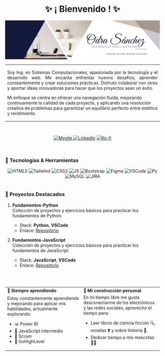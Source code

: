 <h1 align="center">✨ ¡ Bienvenido ! ✨</h1>

<img src="./resources/OdraSanchez_DevWeb.png" alt="Odra Sanchez - Dev web and software" />

<table>
  <tr>
    <td>
      <p style="text-align: justify;">
        Soy Ing. en Sistemas Computacionales, apasionada por la tecnología y el desarrollo web. Me encanta enfrentar nuevos desafíos, aprender constantemente y crear soluciones prácticas. Disfruto colaborar con otros y aportar ideas innovadoras para hacer que los proyectos sean un éxito.

Mi enfoque se centra en ofrecer una navegación fluida, mejorando continuamente la calidad de cada proyecto, y aplicando una resolución creativa de problemas para garantizar un equilibrio perfecto entre estética y rendimiento.
      </p>
    </td>
  </tr>
</table>

<br>

<div align="center" style="display: inline_block;">
   
 <a href="https://odrasanchezdev.super.site/"> ![Mysite](https://img.shields.io/badge/website-141a3c?style=for-the-badge) </a>
 <a href="https://www.linkedin.com/in/odrasanchez/"> ![LinkedIn](https://img.shields.io/badge/-LinkedIn-0077B5?style=for-the-badge)</a>
 <a href="https://ko-fi.com/odrasanchez"> ![Ko-fi](https://img.shields.io/badge/-Ko--fi-F16061?style=for-the-badge)</a>

</div>

<br>

### 🚀 Tecnologías & Herramientas

<div align="center" style="display: inline_block">
<img alt ="HTML5" aling=center width=60 height=60 src="https://cdn.jsdelivr.net/gh/devicons/devicon/icons/html5/html5-plain-wordmark.svg" />
<img  alt ="Tailwind" aling=center width=60 height=60 src="https://cdn.jsdelivr.net/gh/devicons/devicon@latest/icons/tailwindcss/tailwindcss-original.svg" />
<img alt ="CSS3" aling=center width=60 height=60 src="https://cdn.jsdelivr.net/gh/devicons/devicon/icons/css3/css3-plain-wordmark.svg" />  
<img  alt ="JS" aling=center width=60 height=60 src="https://cdn.jsdelivr.net/gh/devicons/devicon@latest/icons/javascript/javascript-original.svg" />
<img alt ="Bootstrap" aling=center width=60 height=60 src="https://cdn.jsdelivr.net/gh/devicons/devicon@latest/icons/bootstrap/bootstrap-original-wordmark.svg" />  
<img alt ="Figma" aling=center width=60 height=60 src="https://cdn.jsdelivr.net/gh/devicons/devicon@latest/icons/figma/figma-original.svg" />
<img  alt ="VSCode" aling=center width=60 height=60 src="https://cdn.jsdelivr.net/gh/devicons/devicon@latest/icons/vscode/vscode-original.svg" />
<img alt ="Py" aling=center width=60 height=60 src="https://cdn.jsdelivr.net/gh/devicons/devicon/icons/python/python-original-wordmark.svg" />   
<img alt ="MySQL" aling=center width=60 height=60 src="https://cdn.jsdelivr.net/gh/devicons/devicon/icons/mysql/mysql-plain-wordmark.svg" />
<img alt ="JIRA" aling=center width=60 height=60 src="https://cdn.jsdelivr.net/gh/devicons/devicon@latest/icons/jira/jira-original.svg" />
</div>

<br>

### 🎯 Proyectos Destacados
1. **Fundamentos-Python**  
   Colección de proyectos y ejercicios básicos para practicar los fundamentos de Python.
   - Stack: **Python**, **VSCode**
   - Enlace: [Repositorio](https://github.com/odrasanchez/Fundamentos-Python)

2. **Fundamentos-JavaScript**  
   Colección de proyectos y ejercicios básicos para practicar los fundamentos de JavaScript.
   - Stack: **JavaScript**, **VSCode**
   - Enlace: [Repositorio](https://github.com/odrasanchez/Fundamentos-JavaScript)

<br>
<br>

<table>
  <tr>
  <td><strong>🌱 Siempre aprendiendo</strong></td>
  <td><strong>🧩 Mi construcción personal</strong></td>
  </tr>
  <tr>
  <td> Estoy constantemente aprendiendo y mejorando para aplicar mis habilidades, actualmente explorando:
      <ul>
        <li>📊 Power BI</li>
        <li>📌 JavaScript intermedio</li>
        <li>🔄 Scrum</li>
        <li>👥 GoHighLevel</li>
      </ul>
    </td>
    <td>
      En mi tiempo libre me gusta desconectarme de los electrónicos y las redes sociales, aprovecho el tiempo para:
      <ul>
        <li>Leer libros de ciencia ficción 🔍, novelas ❣️ y sobre historia 🦕.</li>
        <li>Dedicar tiempo a mis mascotas 🐶🐱</li>
    </td>
  </tr>
</table>

